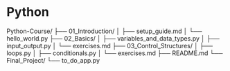 # Python
Python-Course/
├── 01_Introduction/
│   ├── setup_guide.md
│   └── hello_world.py
├── 02_Basics/
│   ├── variables_and_data_types.py
│   ├── input_output.py
│   └── exercises.md
├── 03_Control_Structures/
│   ├── loops.py
│   ├── conditionals.py
│   └── exercises.md
├── README.md
└── Final_Project/
    └── to_do_app.py
